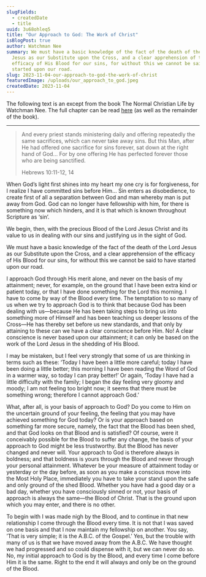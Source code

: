 ```yaml
---
slugFields:
  - createdDate
  - title
uuid: 3u68ohleq5
title: "Our Approach to God: The Work of Christ"
isBlogPost: true
author: Watchman Nee
summary: We must have a basic knowledge of the fact of the death of the Lord
  Jesus as our Substitute upon the Cross, and a clear apprehension of the
  efficacy of His Blood for our sins, for without this we cannot be said to have
  started upon our road.
slug: 2023-11-04-our-approach-to-god-the-work-of-christ
featuredImage: /uploads/our_approach_to_god.jpeg
createdDate: 2023-11-04
---
```

The following text is an except from the book The Normal Christian Life by Watchman Nee. The full chapter can be read [here](https://ccel.org/ccel/nee/normal/normal.v.vi.html) (as well as the remainder of the book).

- - -

> And every priest stands ministering daily and offering repeatedly the same sacrifices, which can never take away sins. But this Man, after He had offered one sacrifice for sins forever, sat down at the right hand of God... For by one offering He has perfected forever those who are being sanctified.
>
> Hebrews 10:11-12, 14

When God’s light first shines into my heart my one cry is for forgiveness, for I realize I have committed sins before Him... Sin enters as disobedience, to create first of all a separation between God and man whereby man is put away from God. God can no longer have fellowship with him, for there is something now which hinders, and it is that which is known throughout Scripture as ‘sin’.

We begin, then, with the precious Blood of the Lord Jesus Christ and its value to us in dealing with our sins and justifying us in the sight of God.

We must have a basic knowledge of the fact of the death of the Lord Jesus as our Substitute upon the Cross, and a clear apprehension of the efficacy of His Blood for our sins, for without this we cannot be said to have started upon our road.

I approach God through His merit alone, and never on the basis of my attainment; never, for example, on the ground that I have been extra kind or patient today, or that I have done something for the Lord this morning. I have to come by way of the Blood every time. The temptation to so many of us when we try to approach God is to think that because God has been dealing with us—because He has been taking steps to bring us into something more of Himself and has been teaching us deeper lessons of the Cross—He has thereby set before us new standards, and that only by attaining to these can we have a clear conscience before Him. No! A clear conscience is never based upon our attainment; it can only be based on the work of the Lord Jesus in the shedding of His Blood.

I may be mistaken, but I feel very strongly that some of us are thinking in terms such as these: ‘Today I have been a little more careful; today I have been doing a little better; this morning I have been reading the Word of God in a warmer way, so today I can pray better!’ Or again, ‘Today I have had a little difficulty with the family; I began the day feeling very gloomy and moody; I am not feeling too bright now; it seems that there must be something wrong; therefore I cannot approach God.’

What, after all, is your basis of approach to God? Do you come to Him on the uncertain ground of your feeling, the feeling that you may have achieved something for God today? Or is your approach based on something far more secure, namely, the fact that the Blood has been shed, and that God looks on that Blood and is satisfied? Of course, were it conceivably possible for the Blood to suffer any change, the basis of your approach to God might be less trustworthy. But the Blood has never changed and never will. Your approach to God is therefore always in boldness; and that boldness is yours through the Blood and never through your personal attainment. Whatever be your measure of attainment today or yesterday or the day before, as soon as you make a conscious move into the Most Holy Place, immediately you have to take your stand upon the safe and only ground of the shed Blood. Whether you have had a good day or a bad day, whether you have consciously sinned or not, your basis of approach is always the same—the Blood of Christ. That is the ground upon which you may enter, and there is no other.

To begin with I was made nigh by the Blood, and to continue in that new relationship I come through the Blood every time. It is not that I was saved on one basis and that I now maintain my fellowship on another. You say, ’That is very simple; it is the A.B.C. of the Gospel.’ Yes, but the trouble with many of us is that we have moved away from the A.B.C. We have thought we had progressed and so could dispense with it, but we can never do so. No, my initial approach to God is by the Blood, and every time I come before Him it is the same. Right to the end it will always and only be on the ground of the Blood.
